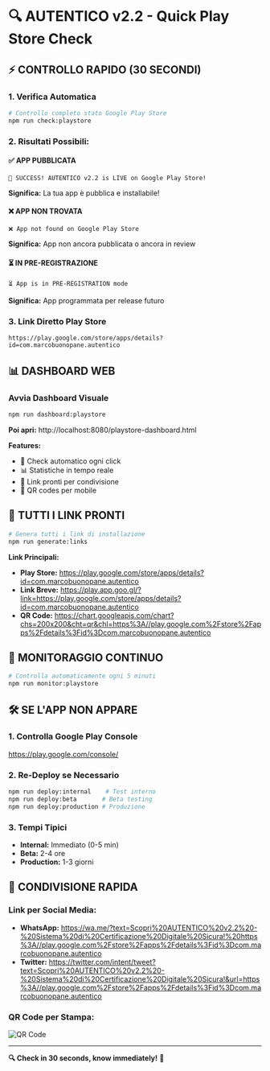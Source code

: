 # 🔍 AUTENTICO v2.2 - Quick Play Store Check

## ⚡ **CONTROLLO RAPIDO (30 SECONDI)**

### **1. Verifica Automatica**
```bash
# Controllo completo stato Google Play Store  
npm run check:playstore
```

### **2. Risultati Possibili:**

#### ✅ **APP PUBBLICATA** 
```
🎉 SUCCESS! AUTENTICO v2.2 is LIVE on Google Play Store!
```
**Significa:** La tua app è pubblica e installabile!

#### ❌ **APP NON TROVATA**
```
❌ App not found on Google Play Store
```
**Significa:** App non ancora pubblicata o ancora in review

#### ⏳ **IN PRE-REGISTRAZIONE**
```
⏳ App is in PRE-REGISTRATION mode
```
**Significa:** App programmata per release futuro

### **3. Link Diretto Play Store**
```
https://play.google.com/store/apps/details?id=com.marcobuonopane.autentico
```

## 📊 **DASHBOARD WEB**

### **Avvia Dashboard Visuale**
```bash
npm run dashboard:playstore
```
**Poi apri:** http://localhost:8080/playstore-dashboard.html

**Features:**
- 🔄 Check automatico ogni click
- 📊 Statistiche in tempo reale  
- 🔗 Link pronti per condivisione
- 📱 QR codes per mobile

## 🔗 **TUTTI I LINK PRONTI**

```bash
# Genera tutti i link di installazione
npm run generate:links
```

**Link Principali:**
- **Play Store:** https://play.google.com/store/apps/details?id=com.marcobuonopane.autentico
- **Link Breve:** https://play.app.goo.gl/?link=https://play.google.com/store/apps/details?id=com.marcobuonopane.autentico
- **QR Code:** https://chart.googleapis.com/chart?chs=200x200&cht=qr&chl=https%3A//play.google.com%2Fstore%2Fapps%2Fdetails%3Fid%3Dcom.marcobuonopane.autentico

## 🔄 **MONITORAGGIO CONTINUO**

```bash
# Controlla automaticamente ogni 5 minuti
npm run monitor:playstore
```

## 🛠️ **SE L'APP NON APPARE**

### **1. Controlla Google Play Console**
https://play.google.com/console/

### **2. Re-Deploy se Necessario**
```bash
npm run deploy:internal    # Test interno
npm run deploy:beta       # Beta testing  
npm run deploy:production # Produzione
```

### **3. Tempi Tipici**
- **Internal:** Immediato (0-5 min)
- **Beta:** 2-4 ore  
- **Production:** 1-3 giorni

## 📱 **CONDIVISIONE RAPIDA**

### **Link per Social Media:**
- **WhatsApp:** https://wa.me/?text=Scopri%20AUTENTICO%20v2.2%20-%20Sistema%20di%20Certificazione%20Digitale%20Sicura!%20https%3A//play.google.com%2Fstore%2Fapps%2Fdetails%3Fid%3Dcom.marcobuonopane.autentico
- **Twitter:** https://twitter.com/intent/tweet?text=Scopri%20AUTENTICO%20v2.2%20-%20Sistema%20di%20Certificazione%20Digitale%20Sicura!&url=https%3A//play.google.com%2Fstore%2Fapps%2Fdetails%3Fid%3Dcom.marcobuonopane.autentico

### **QR Code per Stampa:**
![QR Code](https://chart.googleapis.com/chart?chs=300x300&cht=qr&chl=https%3A//play.google.com%2Fstore%2Fapps%2Fdetails%3Fid%3Dcom.marcobuonopane.autentico)

---

**🔍 Check in 30 seconds, know immediately!** 📱